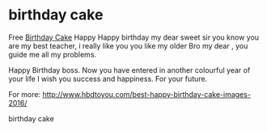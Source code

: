 # birthday cake
Free <a href="http://www.hbdtoyou.com/best-happy-birthday-cake-images-2016/">Birthday Cake</a> Happy Happy birthday my dear sweet sir you know you are my best teacher, i really like you you like my older Bro my dear , you guide me all my problems.

Happy Birthday boss. Now you have entered in another
colourful year of your life I wish you success and happiness.
For your future.

For more: http://www.hbdtoyou.com/best-happy-birthday-cake-images-2016/

birthday cake
